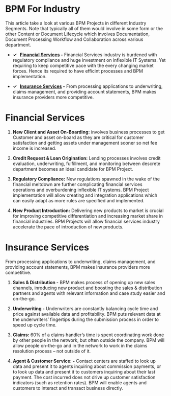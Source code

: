 # BPM For Industry

This article take a look at various BPM Projects in different Industry Segments. Note that typically all of them would involve in some form or the other Content or Document Lifecycle which involves Documentation, Document Processing Workflow and Collaboration across various department.

* **✓ &nbsp; [Financial Services](#fin_serv_bpm) -** Financial Services industry is burdened with regulatory compliance and huge investment on inflexible IT Systems. Yet requiring to keep competitive pace with the every changing market forces. Hence its required to have efficint processes and BPM implementation.

* **✓ &nbsp; [Insurance Services](#ins_serv_bpm) -** From processing applications to underwriting, claims management, and providing account statements, BPM makes insurance providers more competitive.


<a name="fin_serv_bpm"/></a>
# Financial Services

1. **New Client and Asset On-Boarding:** involves business processes to get Customer and asset on-board as they are critical for customer satisfaction and getting assets under management sooner so net fee income is increased.  

2. **Credit Request & Loan Origination:** Lending processes involves credit evaluation, underwriting, fulfillment, and monitoring between descrete department becomes an ideal candidate for BPM Project. 

3. **Regulatory Compliance:**  New regulations spawned in the wake of the financial meltdown are further complicating financial services operations and overburdening inflexible IT systems. BPM Project implementation will allow creating and integration applications which can easily adapt as more rules are specified and implemented.

4. **New Product Introduction:** Delivering new products to market is crucial for improving competitive differentiation and increasing market share in financial industries. BPM Projects will allow financial services industry accelerate the pace of introduction of new products. 


<a name="ins_serv_bpm"/></a>
# Insurance Services

From processing applications to underwriting, claims management, and providing account statements, BPM makes insurance providers more competitive.

1. **Sales & Distribution -** BPM makes process of opening up new sales channels, inroducing new product and boosting the sales & distribution partners and agents with relevant information and case study easier and on-the-go. 

2. **Underwriting -** Underwriters are constantly balancing cycle time and price against available data and profitability. BPM puts relevant data at the underwriters’ fingertips during the submission process in order to speed up cycle time. 

3. **Claims:** 60% of a claims handler’s time is spent coordinating work done by other people in the network, but often outside the company. BPM will allow people on-the-go and in the network to work in the claims resolution process – not outside of it. 

4. **Agent & Customer Service: -** Contact centers are staffed to look up data and present it to agents inquiring about commission payments, or to look up data and present it to customers inquiring about their last payment. The cost incurred does not drive up customer satisfaction indicators (such as retention rates). BPM will enable agents and customers to interact and transact business directly.

